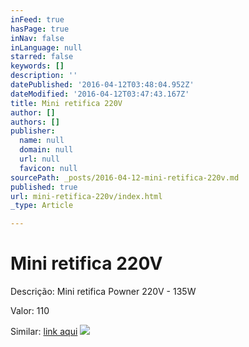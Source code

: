 ```yaml
---
inFeed: true
hasPage: true
inNav: false
inLanguage: null
starred: false
keywords: []
description: ''
datePublished: '2016-04-12T03:48:04.952Z'
dateModified: '2016-04-12T03:47:43.167Z'
title: Mini retifica 220V
author: []
authors: []
publisher:
  name: null
  domain: null
  url: null
  favicon: null
sourcePath: _posts/2016-04-12-mini-retifica-220v.md
published: true
url: mini-retifica-220v/index.html
_type: Article

---
```

# Mini retifica 220V

Descrição: Mini retifica Powner 220V - 135W

Valor: 110

Similar: [link aqui][0]
![](https://the-grid-user-content.s3-us-west-2.amazonaws.com/0850f243-7444-415e-ae2f-42e03860ead5.jpg)

[0]: http://www.milium.com.br/ferramentas-eletricas/1015142-micro-retifica-135w-powner